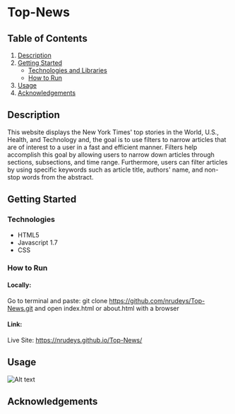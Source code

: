 # Top-News

## Table of Contents
1. [Description](#description)
2. [Getting Started](#getting-started)
    * [Technologies and Libraries](#technologies-and-libraries)
    * [How to Run](#how-to-run)
3. [Usage](#usage)
4. [Acknowledgements](#acknowledgements)

## Description
This website displays the New York Times' top stories in the World, U.S., Health, and Technology and, the goal is to use filters to narrow articles that are of interest to a user in a fast and efficient manner. Filters help accomplish this goal by allowing users to narrow down articles through sections, subsections, and time range. Furthermore, users can filter articles by using specific keywords such as article title, authors' name, and non-stop words from the abstract. 

## Getting Started
### Technologies
* HTML5
* Javascript 1.7
* CSS

### How to Run
#### Locally:
Go to terminal and paste: git clone https://github.com/nrudeys/Top-News.git and open index.html or about.html with a browser

#### Link:
Live Site: https://nrudeys.github.io/Top-News/

## Usage
![Alt text](filter.gif/to/img.jpg?raw=true "Title")


## Acknowledgements

